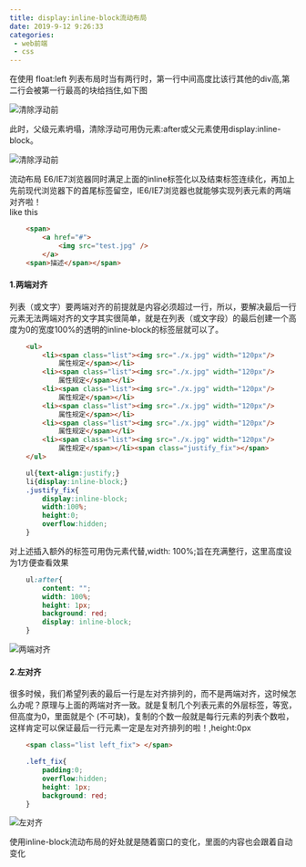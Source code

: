 ```yaml
---
title: display:inline-block流动布局
date: 2019-9-12 9:26:33
categories:
 - web前端
 - css
---
```


在使用 float:left  列表布局时当有两行时，第一行中间高度比该行其他的div高,第二行会被第一行最高的块给挡住,如下图

![清除浮动前](http://qiniu.xiaoxilao.com/b_20200202_134612.png "清除浮动前") 

此时，父级元素坍塌，清除浮动可用伪元素:after或父元素使用display:inline-block。 
<!--more-->

![清除浮动前](http://qiniu.xiaoxilao.com/b_20200202_134613.png "清除浮动后")

流动布局
E6/IE7浏览器同时满足上面的inline标签化以及结束标签连续化，再加上先前现代浏览器下的首尾标签留空，IE6/IE7浏览器也就能够实现列表元素的两端对齐啦！  
like this
```html
	<span>
		<a href="#">
			<img src="test.jpg" />
		</a>
	<span>描述</span></span>
```

#### 1.两端对齐  

列表（或文字）要两端对齐的前提就是内容必须超过一行，所以，要解决最后一行元素无法两端对齐的文字其实很简单，就是在列表（或文字段）的最后创建一个高度为0的宽度100%的透明的inline-block的标签层就可以了。

```html
	<ul>
		<li><span class="list"><img src="./x.jpg" width="120px"/>
			属性规定</span></li>
		<li><span class="list"><img src="./x.jpg" width="120px"/>
			属性规定</span></li>
		<li><span class="list"><img src="./x.jpg" width="120px"/>
			属性规定</span></li>
		<li><span class="list"><img src="./x.jpg" width="120px"/>
			属性规定</span></li>
		<li><span class="list"><img src="./x.jpg" width="120px"/>
			属性规定</span></li>
		<li><span class="list"><img src="./x.jpg" width="120px"/>
			属性规定</span></li><span class="justify_fix"></span>
	</ul>
```

```css    
	ul{text-align:justify;}
	li{display:inline-block;}
	.justify_fix{
		display:inline-block;
		width:100%;
		height:0; 
		overflow:hidden;
	}
```
对上述插入额外的标签可用伪元素代替,width: 100%;旨在充满整行，这里高度设为1方便查看效果
```css
	ul:after{
		content: "";
		width: 100%;
		height: 1px;
		background: red;
		display: inline-block;
	}
```

![两端对齐](http://qiniu.xiaoxilao.com/b_20200202_134614.png "两端对齐")

#### 2.左对齐  
很多时候，我们希望列表的最后一行是左对齐排列的，而不是两端对齐，这时候怎么办呢？原理与上面的两端对齐一致。就是复制几个列表元素的外层标签，等宽，但高度为0，里面就是个&nbsp;(不可缺)，复制的个数一般就是每行元素的列表个数啦，这样肯定可以保证最后一行元素一定是左对齐排列的啦！,height:0px

```html
	<span class="list left_fix"> </span>
```

```css
	.left_fix{ 
		padding:0; 
		overflow:hidden;
		height: 1px;
		background: red;
	}
```	
![左对齐](http://qiniu.xiaoxilao.com/b_20200202_134614.png "左对齐")

使用inline-block流动布局的好处就是随着窗口的变化，里面的内容也会跟着自动变化
